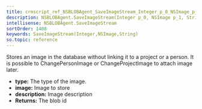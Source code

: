 ```yaml
---
title: crmscript_ref_NSBLOBAgent_SaveImageStream_Integer_p_0_NSImage_p_1_String_p_2
description: NSBLOBAgent.SaveImageStream(Integer p_0, NSImage p_1, String p_2)
intellisense: NSBLOBAgent.SaveImageStream
sortOrder: 1408
keywords: SaveImageStream(Integer,NSImage,String)
so.topic: reference
---
```



Stores an image in the database without linking it to a project or a person. It is possible to ChangePersonImage or ChangeProjectImage to attach image later.



* **type:** The type of the image.
* **image:** Image to store
* **description:** Image description
* **Returns:** The blob id


